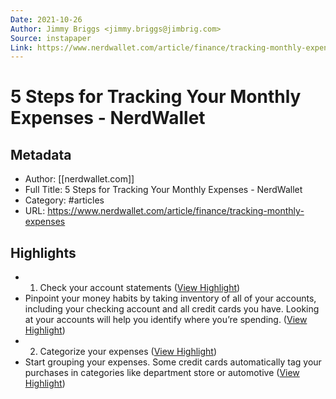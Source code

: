 ```yaml
---
Date: 2021-10-26
Author: Jimmy Briggs <jimmy.briggs@jimbrig.com>
Source: instapaper
Link: https://www.nerdwallet.com/article/finance/tracking-monthly-expenses
---
```

# 5 Steps for Tracking Your Monthly Expenses - NerdWallet

## Metadata
- Author: [[nerdwallet.com]]
- Full Title: 5 Steps for Tracking Your Monthly Expenses - NerdWallet
- Category: #articles
- URL: https://www.nerdwallet.com/article/finance/tracking-monthly-expenses

## Highlights
- 1. Check your account statements ([View Highlight](https://instapaper.com/read/1432472414/17062475))
- Pinpoint your money habits by taking inventory of all of your accounts, including your checking account and all credit cards you have. Looking at your accounts will help you identify where you’re spending. ([View Highlight](https://instapaper.com/read/1432472414/17062477))
- 2. Categorize your expenses ([View Highlight](https://instapaper.com/read/1432472414/17062478))
- Start grouping your expenses. Some credit cards automatically tag your purchases in categories like department store or automotive ([View Highlight](https://instapaper.com/read/1432472414/17062480))
